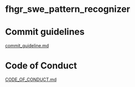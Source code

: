 # fhgr_swe_pattern_recognizer

# Commit guidelines
[commit_guideline.md](commit_guideline.md)

# Code of Conduct
[CODE_OF_CONDUCT.md](CODE_OF_CONDUCT.md)